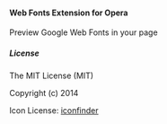 #### Web Fonts Extension for Opera

Preview Google Web Fonts in your page


##### License
The MIT License (MIT)

Copyright (c) 2014

Icon License: [iconfinder](http://www.iconfinder.com/icons/83302/font_icon)